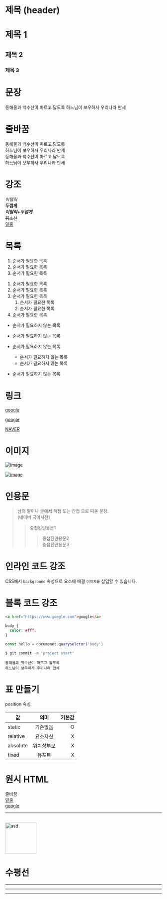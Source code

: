 # 제목 (header)
<!-- 마크다운은 표준이 없음 -->
# 제목 1
## 제목 2
### 제목 3

<!-- h1~h6 태그와 같이 사용 #=h1, ##=h2 ,...
# 이후에 띄어쓰기-->
# 문장
동해물과 백수산이 마르고 닳도록
하느님이 보우하사 우리나라 만세

<!-- 그냥 작성하면 내용 입력됨 -->
# 줄바꿈
동해물과 백수산이 마르고 닳도록  
하느님이 보우하사 우리나라 만세  
동해물과 백수산이 마르고 닳도록<br/>
하느님이 보우하사 우리나라 만세  

<!-- 띄어쓰기 2번 = 줄바꿈 또는 <br/> -->

# 강조

_이텔릭_  
**두껍게**  
**_이탈릭+두껍게_**  
~~취소선~~  
<u>밑줄</u>  


<!-- 기울임체 _단어_  
두껍게 **단어**  
취소선 ~~단어~~ ~~
밑줄 <u>단어</u> -->

# 목록
1. 순서가 필요한 목록
1. 순서가 필요한 목록
1. 순서가 필요한 목록

<!-- 1. 글
1. 글 이렇게 써도 알아서 순서가 생김 -->

1. 순서가 필요한 목록
1. 순서가 필요한 목록
1. 순서가 필요한 목록
    1. 순서가 필요한 목록
    1. 순서가 필요한 목록
1. 순서가 필요한 목록

<!-- 서브 항목을 쓸려거 탭키 두번 눌러서 늘여쓰기 해야됨 -->

- 순서가 필요하지 않는 목록
- 순서가 필요하지 않는 목록
- 순서가 필요하지 않는 목록
    - 순서가 필요하지 않는 목록
    - 순서가 필요하지 않는 목록

- 순서가 필요하지 않는 목록

<!-- -띄어쓰기 글  이렇게 쓰면 순서가 필요없는 목록이 됨-->

# 링크
<a href="https://www.google.com">google</a>  

[google](https://www.google.com)

[NAVER](https://www.naver.com "네이버로 이동!")

# 이미지
![image](https://file2.nocutnews.co.kr/newsroom/image/2021/06/13/202106131759472028_0.jpg)

<!-- 링크와 이미지의 차이는 !유무 -->
[![image](https://file2.nocutnews.co.kr/newsroom/image/2021/06/13/202106131759472028_0.jpg)](https://www.naver.com)

<!-- 이미지 클릭시 링크로 넘어가게 함 -->

# 인용문
>남의 말이나 글에서 직접 또는 간접 으로 따온 문장.  
>(네이버 국어사전)
>>중첩된인용문1
>>>중첩된인용문2  
>>>중첩된인용문3

<!-- >내용 -->

# 인라인 코드 강조
CSS에서 `background` 속성으로 요소에 배경 `이미지를` 삽입할 수 있습니다.

# 블록 코드 강조
```html
<a href="https://www.google.com">google</a>

```

```css
body {
  color: #fff;
}
```

```javascript
const hello = documenet.quaryselctor('body')
```

```bash
$ git commit -m 'project start'
```
```plaintext
동해물과 백수산이 마르고 닳도록  
하느님이 보우하사 우리나라 만세
```


# 표 만들기

position 속성

값 | 의미 | 기본값
--|:--:|--:
static | 기준없음 | O
relative | 요소자신 | X
absolute | 위치상부모 | X
fixed | 뷰포트 | X

<!-- 정렬
--|--|-- (좌측정렬)
--|:--:|-- (중앙정렬)
--|--|--: (우측 정렬) -->

# 원시 HTML
줄바꿈 <br/>
<u>밑줄</u>  
<a href="https://www.google.com" target="_blank">google</a>  
___
<br/>
<img width="100" src="https://file2.nocutnews.co.kr/newsroom/image/2021/06/13/202106131759472028_0.jpg" alt="asd">

# 수평선

---
***
___

<!-- 각 세번씩 입력하면됨 -->


